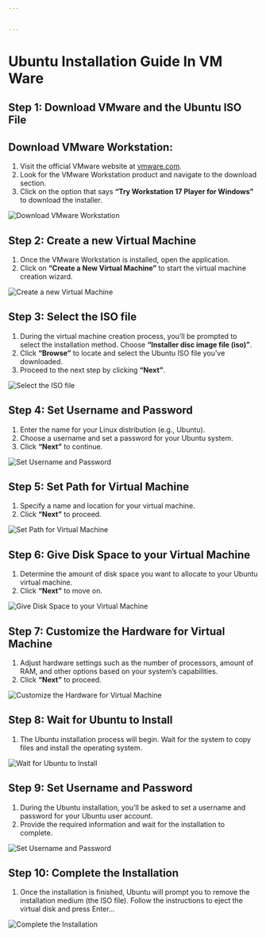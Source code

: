 ```yaml
---


---
```


<h1 id="ubuntu-installation-guide-in-vm-ware">Ubuntu Installation Guide In VM Ware</h1>
<h2 id="step-1-download-vmware-and-the-ubuntu-iso-file">Step 1: Download VMware and the Ubuntu ISO File</h2>
<h2 id="download-vmware-workstation">Download VMware Workstation:</h2>
<ol>
<li>Visit the official VMware website at  <a href="https://www.vmware.com/">vmware.com</a>.</li>
<li>Look for the VMware Workstation product and navigate to the download section.</li>
<li>Click on the option that says  <strong>“Try Workstation 17 Player for Windows”</strong>  to download the installer.</li>
</ol>
<p><img src="images/1.png" alt="Download VMware Workstation"></p>
<h2 id="step-2-create-a-new-virtual-machine">Step 2: Create a new Virtual Machine</h2>
<ol>
<li>Once the VMware Workstation is installed, open the application.</li>
<li>Click on  <strong>“Create a New Virtual Machine”</strong>  to start the virtual machine creation wizard.</li>
</ol>
<p><img src="images/2.png" alt="Create a new Virtual Machine"></p>
<h2 id="step-3-select-the-iso-file">Step 3: Select the ISO file</h2>
<ol>
<li>During the virtual machine creation process, you’ll be prompted to select the installation method. Choose  <strong>“Installer disc image file (iso)”</strong>.</li>
<li>Click  <strong>“Browse”</strong>  to locate and select the Ubuntu ISO file you’ve downloaded.</li>
<li>Proceed to the next step by clicking  <strong>“Next”</strong>.</li>
</ol>
<p><img src="images/3.png" alt="Select the ISO file"></p>
<h2 id="step-4-set-username-and-password">Step 4: Set Username and Password</h2>
<ol>
<li>Enter the name for your Linux distribution (e.g., Ubuntu).</li>
<li>Choose a username and set a password for your Ubuntu system.</li>
<li>Click  <strong>“Next”</strong>  to continue.</li>
</ol>
<p><img src="images/4.png" alt="Set Username and Password"></p>
<h2 id="step-5-set-path-for-virtual-machine">Step 5: Set Path for Virtual Machine</h2>
<ol>
<li>Specify a name and location for your virtual machine.</li>
<li>Click  <strong>“Next”</strong>  to proceed.</li>
</ol>
<p><img src="images/5.png" alt="Set Path for Virtual Machine"></p>
<h2 id="step-6-give-disk-space-to-your-virtual-machine">Step 6: Give Disk Space to your Virtual Machine</h2>
<ol>
<li>Determine the amount of disk space you want to allocate to your Ubuntu virtual machine.</li>
<li>Click  <strong>“Next”</strong>  to move on.</li>
</ol>
<p><img src="images/6.png" alt="Give Disk Space to your Virtual Machine"></p>
<h2 id="step-7-customize-the-hardware-for-virtual-machine">Step 7: Customize the Hardware for Virtual Machine</h2>
<ol>
<li>Adjust hardware settings such as the number of processors, amount of RAM, and other options based on your system’s capabilities.</li>
<li>Click  <strong>“Next”</strong>  to proceed.</li>
</ol>
<p><img src="images/7.png" alt="Customize the Hardware for Virtual Machine"></p>
<h2 id="step-8-wait-for-ubuntu-to-install">Step 8: Wait for Ubuntu to Install</h2>
<ol>
<li>The Ubuntu installation process will begin. Wait for the system to copy files and install the operating system.</li>
</ol>
<p><img src="images/8.png" alt="Wait for Ubuntu to Install"></p>
<h2 id="step-9-set-username-and-password">Step 9: Set Username and Password</h2>
<ol>
<li>During the Ubuntu installation, you’ll be asked to set a username and password for your Ubuntu user account.</li>
<li>Provide the required information and wait for the installation to complete.</li>
</ol>
<p><img src="images/9.png" alt="Set Username and Password"></p>
<h2 id="step-10-complete-the-installation">Step 10: Complete the Installation</h2>
<ol>
<li>Once the installation is finished, Ubuntu will prompt you to remove the installation medium (the ISO file). Follow the instructions to eject the virtual disk and press Enter…</li>
</ol>
<p><img src="images/10.png" alt="Complete the Installation"></p>

